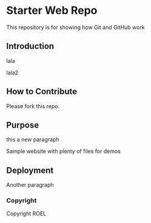 # Starter Web Repo

This repository is for showing how Git and GitHub work

## Introduction

lala

lala2

## How to Contribute

Please fork this repo.

## Purpose

this a new paragraph

Sample website with plenty of files for demos

## Deployment

Another paragraph

### Copyright

Copyright ROEL